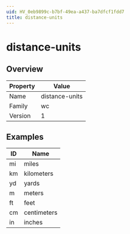 ```yaml
---
uid: HV_0eb9899c-b7bf-49ea-a437-ba7dfcf1fdd7
title: distance-units
---
```


# distance-units

## Overview

Property|Value
---|--- 
Name|distance-units 
Family|wc 
Version|1

## Examples

ID|Name
---|--- 
mi|miles 
km|kilometers 
yd|yards 
m|meters 
ft|feet 
cm|centimeters 
in|inches